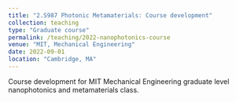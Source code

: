 ```yaml
---
title: "2.S987 Photonic Metamaterials: Course development"
collection: teaching
type: "Graduate course"
permalink: /teaching/2022-nanophotonics-course
venue: "MIT, Mechanical Engineering"
date: 2022-09-01
location: "Cambridge, MA"
---
```


Course development for MIT Mechanical Engineering graduate level nanophotonics and metamaterials class.
